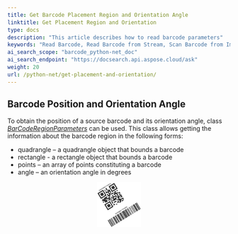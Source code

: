 ```yaml
---
title: Get Barcode Placement Region and Orientation Angle
linktitle: Get Placement Region and Orientation
type: docs
description: "This article describes how to read barcode parameters"
keywords: "Read Barcode, Read Barcode from Stream, Scan Barcode from Image, Many Barcodes in One Image, Read PDF417 Barcode, Read PDF417 Metadata, Read Qr Code, Read QR Code Metadata, QR Code Structured Append, Aspose.BarCode, Read Barcode C#"
ai_search_scope: "barcode_python-net_doc"
ai_search_endpoint: "https://docsearch.api.aspose.cloud/ask"
weight: 20
url: /python-net/get-placement-and-orientation/
---  
```

  
## **Barcode Position and Orientation Angle**
To obtain the position of a source barcode and its orientation angle, class [*BarCodeRegionParameters*](/barcode/python-net/api-reference/aspose.barcode.barcoderecognition/barcoderegionparameters/) can be used. This class allows getting the information about the barcode region in the following forms:
-	quadrangle – a quadrangle object that bounds a barcode
-	rectangle - a rectangle object that bounds a barcode
-	points – an array of points constituting a barcode
-	angle – an orientation angle in degrees

  
<p align="center"><img src="qr_code128.png" width="20%" height="20%"></p>

